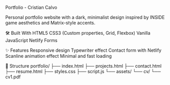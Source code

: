 Portfolio - Cristian Calvo

Personal portfolio website with a dark, minimalist design inspired by INSIDE game aesthetics and Matrix-style accents.

🛠️ Built With
HTML5
CSS3 (Custom properties, Grid, Flexbox)
Vanilla JavaScript
Netlify Forms

✨ Features
Responsive design
Typewriter effect
Contact form with Netlify
Scanline animation effect
Minimal and fast loading

📁 Structure
portfolio/
├── index.html
├── projects.html
├── contact.html
├── resume.html
├── styles.css
├── script.js
└── assets/
    └── cv/
        └── cv1.pdf

